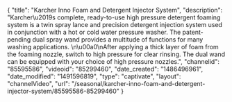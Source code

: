 {
    "title": "Karcher Inno Foam and Detergent Injector System",
    "description": "Karcher\u2019s complete, ready-to-use high pressure detergent foaming system is a twin spray lance and precision detergent injection system used in conjunction with a hot or cold water pressure washer. The patent-pending dual spray wand provides a multitude of functions for many washing applications.  \n\u00a0\nAfter applying a thick layer of foam from the foaming nozzle, switch to high pressure for clear rinsing. The dual wand can be equipped with your choice of high pressure nozzles.",
    "channelid": "85595586",
    "videoid": "85299460",
    "date_created": "1486496961",
    "date_modified": "1491596819",
    "type": "captivate",
    "layout": "channelVideo",
    "url": "\/seasonal\/karcher-inno-foam-and-detergent-injector-system\/85595586-85299460"
}